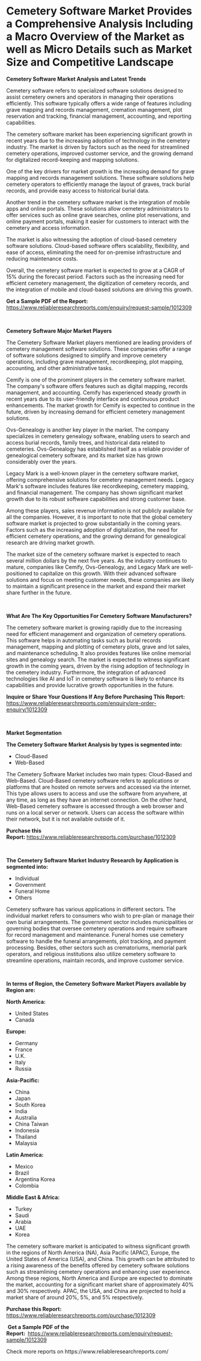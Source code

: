 <p><h1>Cemetery Software Market Provides a Comprehensive Analysis Including a Macro Overview of the Market as well as Micro Details such as Market Size and Competitive Landscape</h1></p><p><strong>Cemetery Software Market Analysis and Latest Trends</strong></p>
<p><p>Cemetery software refers to specialized software solutions designed to assist cemetery owners and operators in managing their operations efficiently. This software typically offers a wide range of features including grave mapping and records management, cremation management, plot reservation and tracking, financial management, accounting, and reporting capabilities.</p><p>The cemetery software market has been experiencing significant growth in recent years due to the increasing adoption of technology in the cemetery industry. The market is driven by factors such as the need for streamlined cemetery operations, improved customer service, and the growing demand for digitalized record-keeping and mapping solutions.</p><p>One of the key drivers for market growth is the increasing demand for grave mapping and records management solutions. These software solutions help cemetery operators to efficiently manage the layout of graves, track burial records, and provide easy access to historical burial data.</p><p>Another trend in the cemetery software market is the integration of mobile apps and online portals. These solutions allow cemetery administrators to offer services such as online grave searches, online plot reservations, and online payment portals, making it easier for customers to interact with the cemetery and access information.</p><p>The market is also witnessing the adoption of cloud-based cemetery software solutions. Cloud-based software offers scalability, flexibility, and ease of access, eliminating the need for on-premise infrastructure and reducing maintenance costs.</p><p>Overall, the cemetery software market is expected to grow at a CAGR of 15% during the forecast period. Factors such as the increasing need for efficient cemetery management, the digitization of cemetery records, and the integration of mobile and cloud-based solutions are driving this growth.</p></p>
<p><strong>Get a Sample PDF of the Report:&nbsp;</strong> <a href="https://www.reliableresearchreports.com/enquiry/request-sample/1012309">https://www.reliableresearchreports.com/enquiry/request-sample/1012309</a></p>
<p>&nbsp;</p>
<p><strong>Cemetery Software Major Market Players</strong></p>
<p><p>The Cemetery Software Market players mentioned are leading providers of cemetery management software solutions. These companies offer a range of software solutions designed to simplify and improve cemetery operations, including grave management, recordkeeping, plot mapping, accounting, and other administrative tasks.</p><p>Cemify is one of the prominent players in the cemetery software market. The company's software offers features such as digital mapping, records management, and accounting. Cemify has experienced steady growth in recent years due to its user-friendly interface and continuous product enhancements. The market growth for Cemify is expected to continue in the future, driven by increasing demand for efficient cemetery management solutions.</p><p>Ovs-Genealogy is another key player in the market. The company specializes in cemetery genealogy software, enabling users to search and access burial records, family trees, and historical data related to cemeteries. Ovs-Genealogy has established itself as a reliable provider of genealogical cemetery software, and its market size has grown considerably over the years.</p><p>Legacy Mark is a well-known player in the cemetery software market, offering comprehensive solutions for cemetery management needs. Legacy Mark's software includes features like recordkeeping, cemetery mapping, and financial management. The company has shown significant market growth due to its robust software capabilities and strong customer base.</p><p>Among these players, sales revenue information is not publicly available for all the companies. However, it is important to note that the global cemetery software market is projected to grow substantially in the coming years. Factors such as the increasing adoption of digitalization, the need for efficient cemetery operations, and the growing demand for genealogical research are driving market growth.</p><p>The market size of the cemetery software market is expected to reach several million dollars by the next five years. As the industry continues to mature, companies like Cemify, Ovs-Genealogy, and Legacy Mark are well-positioned to capitalize on this growth. With their advanced software solutions and focus on meeting customer needs, these companies are likely to maintain a significant presence in the market and expand their market share further in the future.</p></p>
<p>&nbsp;</p>
<p><strong>What Are The Key Opportunities For Cemetery Software Manufacturers?</strong></p>
<p><p>The cemetery software market is growing rapidly due to the increasing need for efficient management and organization of cemetery operations. This software helps in automating tasks such as burial records management, mapping and plotting of cemetery plots, grave and lot sales, and maintenance scheduling. It also provides features like online memorial sites and genealogy search. The market is expected to witness significant growth in the coming years, driven by the rising adoption of technology in the cemetery industry. Furthermore, the integration of advanced technologies like AI and IoT in cemetery software is likely to enhance its capabilities and provide lucrative growth opportunities in the future.</p></p>
<p><strong>Inquire or Share Your Questions If Any Before Purchasing This Report:</strong> <a href="https://www.reliableresearchreports.com/enquiry/pre-order-enquiry/1012309">https://www.reliableresearchreports.com/enquiry/pre-order-enquiry/1012309</a></p>
<p>&nbsp;</p>
<p><strong>Market Segmentation</strong></p>
<p><strong>The Cemetery Software Market Analysis by types is segmented into:</strong></p>
<p><ul><li>Cloud-Based</li><li>Web-Based</li></ul></p>
<p><p>The Cemetery Software Market includes two main types: Cloud-Based and Web-Based. Cloud-Based cemetery software refers to applications or platforms that are hosted on remote servers and accessed via the internet. This type allows users to access and use the software from anywhere, at any time, as long as they have an internet connection. On the other hand, Web-Based cemetery software is accessed through a web browser and runs on a local server or network. Users can access the software within their network, but it is not available outside of it.</p></p>
<p><strong>Purchase this Report:&nbsp;</strong><a href="https://www.reliableresearchreports.com/purchase/1012309">https://www.reliableresearchreports.com/purchase/1012309</a></p>
<p>&nbsp;</p>
<p><strong>The Cemetery Software Market Industry Research by Application is segmented into:</strong></p>
<p><ul><li>Individual</li><li>Government</li><li>Funeral Home</li><li>Others</li></ul></p>
<p><p>Cemetery software has various applications in different sectors. The individual market refers to consumers who wish to pre-plan or manage their own burial arrangements. The government sector includes municipalities or governing bodies that oversee cemetery operations and require software for record management and maintenance. Funeral homes use cemetery software to handle the funeral arrangements, plot tracking, and payment processing. Besides, other sectors such as crematoriums, memorial park operators, and religious institutions also utilize cemetery software to streamline operations, maintain records, and improve customer service.</p></p>
<p>&nbsp;</p>
<p><strong>In terms of Region, the Cemetery Software Market Players available by Region are:</strong></p>
<p>
    <p> <strong> North America: </strong>
        <ul>
            <li>United States</li>
            <li>Canada</li>
        </ul>
        </p> 
    <p> <strong> Europe: </strong>
        <ul>
            <li>Germany</li>
            <li>France</li>
            <li>U.K.</li>
            <li>Italy</li>
            <li>Russia</li>
        </ul>
        </p> 
    <p> <strong> Asia-Pacific: </strong>
        <ul>
            <li>China</li>
            <li>Japan</li>
            <li>South Korea</li>
            <li>India</li>
            <li>Australia</li>
            <li>China Taiwan</li>
            <li>Indonesia</li>
            <li>Thailand</li>
            <li>Malaysia</li>
        </ul>
        </p> 
    <p> <strong> Latin America: </strong>
        <ul>
            <li>Mexico</li>
            <li>Brazil</li>
            <li>Argentina Korea</li>
            <li>Colombia</li>
        </ul>
        </p> 
    <p> <strong> Middle East & Africa: </strong>
        <ul>
            <li>Turkey</li>
            <li>Saudi</li>
            <li>Arabia</li>
            <li>UAE</li>
            <li>Korea</li>
        </ul>
    </p>
    </p>
<p><p>The cemetery software market is anticipated to witness significant growth in the regions of North America (NA), Asia Pacific (APAC), Europe, the United States of America (USA), and China. This growth can be attributed to a rising awareness of the benefits offered by cemetery software solutions such as streamlining cemetery operations and enhancing user experience. Among these regions, North America and Europe are expected to dominate the market, accounting for a significant market share of approximately 40% and 30% respectively. APAC, the USA, and China are projected to hold a market share of around 20%, 5%, and 5% respectively.</p></p>
<p><strong>Purchase this Report: </strong><a href="https://www.reliableresearchreports.com/purchase/1012309">https://www.reliableresearchreports.com/purchase/1012309</a></p>
<p>&nbsp;<strong>Get a Sample PDF of the Report:&nbsp;&nbsp;</strong><a href="https://www.reliableresearchreports.com/enquiry/request-sample/1012309">https://www.reliableresearchreports.com/enquiry/request-sample/1012309</a></p>
<p><strong></strong></p>
<p>Check more reports on https://www.reliableresearchreports.com/</p>